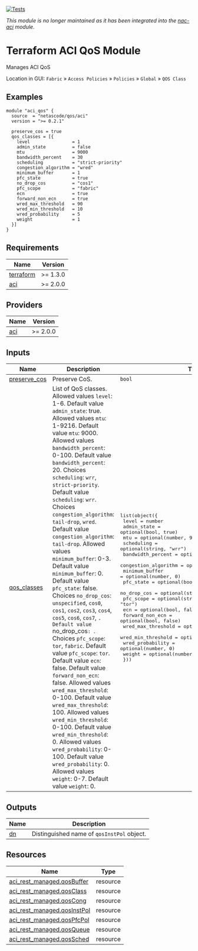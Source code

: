 <!-- BEGIN_TF_DOCS -->
[![Tests](https://github.com/netascode/terraform-aci-qos/actions/workflows/test.yml/badge.svg)](https://github.com/netascode/terraform-aci-qos/actions/workflows/test.yml)

*This module is no longer maintained as it has been integrated into the [nac-aci](https://github.com/netascode/terraform-aci-nac-aci) module.*

# Terraform ACI QoS Module

Manages ACI QoS

Location in GUI:
`Fabric` » `Access Policies` » `Policies` » `Global` » `QOS Class`

## Examples

```hcl
module "aci_qos" {
  source  = "netascode/qos/aci"
  version = ">= 0.2.1"

  preserve_cos = true
  qos_classes = [{
    level                = 1
    admin_state          = false
    mtu                  = 9000
    bandwidth_percent    = 30
    scheduling           = "strict-priority"
    congestion_algorithm = "wred"
    minimum_buffer       = 1
    pfc_state            = true
    no_drop_cos          = "cos1"
    pfc_scope            = "fabric"
    ecn                  = true
    forward_non_ecn      = true
    wred_max_threshold   = 90
    wred_min_threshold   = 10
    wred_probability     = 5
    weight               = 1
  }]
}
```

## Requirements

| Name | Version |
|------|---------|
| <a name="requirement_terraform"></a> [terraform](#requirement\_terraform) | >= 1.3.0 |
| <a name="requirement_aci"></a> [aci](#requirement\_aci) | >= 2.0.0 |

## Providers

| Name | Version |
|------|---------|
| <a name="provider_aci"></a> [aci](#provider\_aci) | >= 2.0.0 |

## Inputs

| Name | Description | Type | Default | Required |
|------|-------------|------|---------|:--------:|
| <a name="input_preserve_cos"></a> [preserve\_cos](#input\_preserve\_cos) | Preserve CoS. | `bool` | `false` | no |
| <a name="input_qos_classes"></a> [qos\_classes](#input\_qos\_classes) | List of QoS classes. Allowed values `level`: 1-6. Default value `admin_state`: true. Allowed values `mtu`: 1-9216. Default value `mtu`: 9000. Allowed values `bandwidth_percent`: 0-100. Default value `bandwidth_percent`: 20. Choices `scheduling`: `wrr`, `strict-priority`. Default value `scheduling`: `wrr`. Choices `congestion_algorithm`: `tail-drop`, `wred`. Default value `congestion_algorithm`: `tail-drop`. Allowed values `minimum_buffer`: 0-3. Default value `minimum_buffer`: 0. Default value `pfc_state`: false. Choices `no_drop_cos`: `unspecified`, `cos0`, `cos1`, `cos2`, `cos3`, `cos4`, `cos5`, `cos6`, `cos7`, `. Default value `no\_drop\_cos`: `. Choices `pfc_scope`: `tor`, `fabric`. Default value `pfc_scope`: `tor`. Default value `ecn`: false. Default value `forward_non_ecn`: false. Allowed values `wred_max_threshold`: 0-100. Default value `wred_max_threshold`: 100. Allowed values `wred_min_threshold`: 0-100. Default value `wred_min_threshold`: 0. Allowed values `wred_probability`: 0-100. Default value `wred_probability`: 0. Allowed values `weight`: 0-7. Default value `weight`: 0. | <pre>list(object({<br>    level                = number<br>    admin_state          = optional(bool, true)<br>    mtu                  = optional(number, 9000)<br>    scheduling           = optional(string, "wrr")<br>    bandwidth_percent    = optional(number, 20)<br>    congestion_algorithm = optional(string, "tail-drop")<br>    minimum_buffer       = optional(number, 0)<br>    pfc_state            = optional(bool, false)<br>    no_drop_cos          = optional(string, "")<br>    pfc_scope            = optional(string, "tor")<br>    ecn                  = optional(bool, false)<br>    forward_non_ecn      = optional(bool, false)<br>    wred_max_threshold   = optional(number, 100)<br>    wred_min_threshold   = optional(number, 0)<br>    wred_probability     = optional(number, 0)<br>    weight               = optional(number, 0)<br>  }))</pre> | `[]` | no |

## Outputs

| Name | Description |
|------|-------------|
| <a name="output_dn"></a> [dn](#output\_dn) | Distinguished name of `qosInstPol` object. |

## Resources

| Name | Type |
|------|------|
| [aci_rest_managed.qosBuffer](https://registry.terraform.io/providers/CiscoDevNet/aci/latest/docs/resources/rest_managed) | resource |
| [aci_rest_managed.qosClass](https://registry.terraform.io/providers/CiscoDevNet/aci/latest/docs/resources/rest_managed) | resource |
| [aci_rest_managed.qosCong](https://registry.terraform.io/providers/CiscoDevNet/aci/latest/docs/resources/rest_managed) | resource |
| [aci_rest_managed.qosInstPol](https://registry.terraform.io/providers/CiscoDevNet/aci/latest/docs/resources/rest_managed) | resource |
| [aci_rest_managed.qosPfcPol](https://registry.terraform.io/providers/CiscoDevNet/aci/latest/docs/resources/rest_managed) | resource |
| [aci_rest_managed.qosQueue](https://registry.terraform.io/providers/CiscoDevNet/aci/latest/docs/resources/rest_managed) | resource |
| [aci_rest_managed.qosSched](https://registry.terraform.io/providers/CiscoDevNet/aci/latest/docs/resources/rest_managed) | resource |
<!-- END_TF_DOCS -->